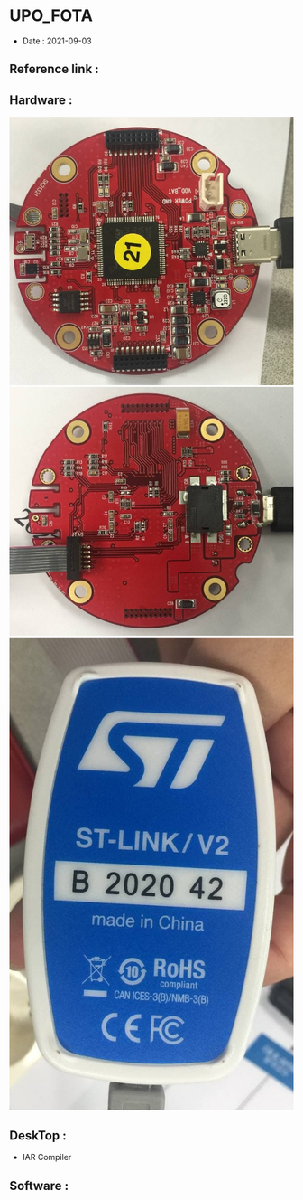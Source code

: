 # UPO_FOTA
 - Date : 2021-09-03

## Reference link : 

## Hardware : 
<img src="./images/FOTA_Board_1.jpg">
<img src="./images/FOTA_Board_2.jpg">
<img src="./images/ST_LINK_V2.jpg">

## DeskTop :
 - IAR Compiler
 
## Software :
